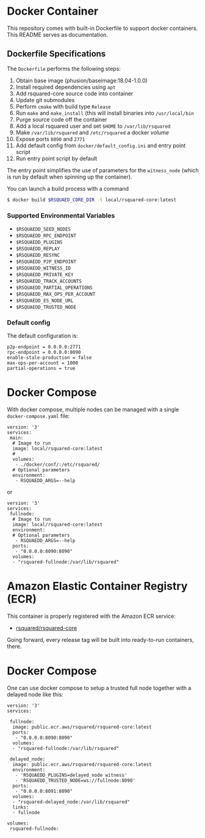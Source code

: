 # Docker Container

This repository comes with built-in Dockerfile to support docker
containers. This README serves as documentation.

## Dockerfile Specifications

The `Dockerfile` performs the following steps:

1. Obtain base image (phusion/baseimage:18.04-1.0.0)
2. Install required dependencies using `apt`
3. Add rsquared-core source code into container
4. Update git submodules
5. Perform `cmake` with build type `Release`
6. Run `make` and `make_install` (this will install binaries into `/usr/local/bin`
7. Purge source code off the container
8. Add a local rsquared user and set `$HOME` to `/var/lib/rsquared`
9. Make `/var/lib/rsquared` and `/etc/rsquared` a docker *volume*
10. Expose ports `8090` and `2771`
11. Add default config from `docker/default_config.ini` and entry point script
12. Run entry point script by default

The entry point simplifies the use of parameters for the `witness_node`
(which is run by default when spinning up the container).

You can launch a build process with a command
```sh
$ docker build $RSQUAED_CORE_DIR -t local/rsquared-core:latest
```

### Supported Environmental Variables

* `$RSQUAEDD_SEED_NODES`
* `$RSQUAEDD_RPC_ENDPOINT`
* `$RSQUAEDD_PLUGINS`
* `$RSQUAEDD_REPLAY`
* `$RSQUAEDD_RESYNC`
* `$RSQUAEDD_P2P_ENDPOINT`
* `$RSQUAEDD_WITNESS_ID`
* `$RSQUAEDD_PRIVATE_KEY`
* `$RSQUAEDD_TRACK_ACCOUNTS`
* `$RSQUAEDD_PARTIAL_OPERATIONS`
* `$RSQUAEDD_MAX_OPS_PER_ACCOUNT`
* `$RSQUAEDD_ES_NODE_URL`
* `$RSQUAEDD_TRUSTED_NODE`

### Default config

The default configuration is:

    p2p-endpoint = 0.0.0.0:2771
    rpc-endpoint = 0.0.0.0:8090
    enable-stale-production = false
    max-ops-per-account = 1000
    partial-operations = true

# Docker Compose

With docker compose, multiple nodes can be managed with a single
`docker-compose.yaml` file:

    version: '3'
    services:
     main:
      # Image to run
      image: local/rsquared-core:latest
      # 
      volumes:
       - ./docker/conf/:/etc/rsquared/
      # Optional parameters
      environment:
       - RSQUAEDD_ARGS=--help

or

    version: '3'
    services:
     fullnode:
      # Image to run
      image: local/rsquared-core:latest
      environment:
      # Optional parameters
       - RSQUAEDD_ARGS=--help
      ports:
       - "0.0.0.0:8090:8090"
      volumes:
      - "rsquared-fullnode:/var/lib/rsquared"


# Amazon Elastic Container Registry (ECR)

This container is properly registered with the Amazon ECR service:

* [rsquared/rsquared-core](https://gallery.ecr.aws/rsquared/rsquared-core)

Going forward, every release tag will be built into ready-to-run containers, there.

# Docker Compose

One can use docker compose to setup a trusted full node together with a
delayed node like this:

```
version: '3'
services:

 fullnode:
  image: public.ecr.aws/rsquared/rsquared-core:latest
  ports:
   - "0.0.0.0:8090:8090"
  volumes:
  - "rsquared-fullnode:/var/lib/rsquared"

 delayed_node:
  image: public.ecr.aws/rsquared/rsquared-core:latest
  environment:
   - 'RSQUAEDD_PLUGINS=delayed_node witness'
   - 'RSQUAEDD_TRUSTED_NODE=ws://fullnode:8090'
  ports:
   - "0.0.0.0:8091:8090"
  volumes:
  - "rsquared-delayed_node:/var/lib/rsquared"
  links: 
  - fullnode

volumes:
 rsquared-fullnode:
```
